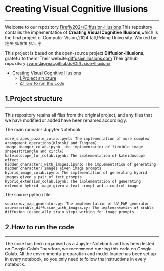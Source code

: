 # Creating Visual Cognitive Illusions

---
Welcome to our repository [Firefly2024/Diffusion-Illusions](https://github.com/Firefly2024/Diffusion-Illusions)
This repository contains the implementation of **Creating Visual Cognitive Illusions**,which is the final project of Computer Vision,2024 fall,Peking University.
Worked by 连昊 张煦恒 张江宇

This project is based on the open-source project **Diffusion-Illusions**, grateful to them!
Their website:[diffusionillusions.com](https://diffusionillusions.com)
Their github repository:[ryanndagreat.github.io/Diffusion-Illusions](https://ryanndagreat.github.io/Diffusion-Illusions)
 
- [Creating Visual Cognitive Illusions](#creating-visual-cognitive-illusions)
  - [1.Project structure](#1project-structure)
  - [2.How to run the code](#2how-to-run-the-code)
 
## 1.Project structure

---
This repository retains all files from the original project, and any files that we have modified or added have been renamed accordingly. 

The main runnable Jupyter Notebook:

    more_shapes_puzzle_colab.ipynb: The implementation of more complex arangement operations(Klotski and Tangram)
    image_changer_colab.ipynb: The implementation of flexible image shapes(triangle and circle)
    kaleidoscope_for_colab.ipynb: The implementation of kaleidoscope effect
    hidden_characters_with_images.ipynb: The implementation of generating hidden characters images given image prompts
    hybrid_image_colab.ipynb: The implementation of generating hybrid images given a pair of text prompts
    hybrid_extension_colab.ipynb: The implementation of generating extended hybrid image given a text prompt and a control image

The source python file:

    source/uv_map_generator.py: The implementation of UV_MAP generator
    source/stable_diffusion_with_images.py: The implementation of stable diffusion (especially train_step) working for image prompts

## 2.How to run the code

---
The code has been organised as a Jupyter Notebook and has been tested on Google Colab.Therefore, we recommend running this code on Google Colab.
All the environmental preparation and model loader has been set up in every notebook, so you only need to follow the instructions in every notebook.